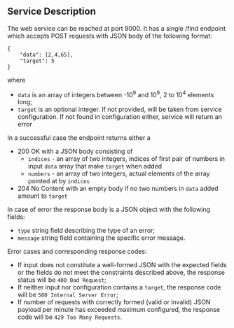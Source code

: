 ## Service Description
The web service can be reached at port 9000. It has a single /find endpoint
which accepts POST requests with JSON body of the following format:
```
{
    "data": [2,4,65],
    "target": 5
}
```
where
- `data` is an array of integers between -10<sup>9</sup> and 10<sup>9</sup>, 2 to 10<sup>4</sup> elements long;
- `target` is an optional integer. If not provided, will be taken from service configuration. 
If not found in configuration either, service will return an error

In a successful case the endpoint returns either a 
- 200 OK with a JSON body consisting of 
  - `indices` - an array of two integers, indices of first pair of numbers in input `data` array that make `target` when added
  - `numbers` - an array of two integers, actual elements of the array pointed at by `indices`
- 204 No Content with an empty body if no two numbers in `data` added amount to `target`

In case of error the response body is a JSON object with the following fields:
- `type` string field describing the type of an error; 
- `message` string field containing the specific error message. 

Error cases and corresponding response codes:
- If input does not constitute a well-formed JSON with the expected fields or the fields do not meet the constraints described above, 
the response status will be `400 Bad Request`;
- If neither input nor configuration contains a `target`, the response code will be `500 Internal Server Error`;
- If number of requests with correctly formed (valid or invalid) JSON payload per minute has exceeded maximum configured, 
the response code will be `429 Too Many Requests`.